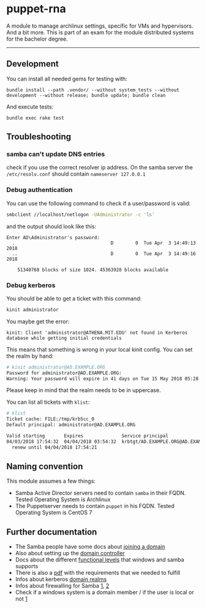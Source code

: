 # puppet-rna

A module to manage archlinux settings, specific for VMs and hypervisors. And a bit more. This is part of an exam for the module distributed systems for the bachelor degree.

---

## Development

You can install all needed gems for testing with:

```
bundle install --path .vendor/ --without system_tests --without development --without release; bundle update; bundle clean
```

And execute tests:

```
bundle exec rake test
```

## Troubleshooting

### samba can't update DNS entries

check if you use the correct resolver ip address. On the samba server the `/etc/resolv.conf` should contain `nameserver 127.0.0.1`

### Debug authentication

You can use the following command to check if a user/password is valid:

```sh
smbclient //localhost/netlogon -UAdministrator -c 'ls'
```

and the output should look like this:

```
Enter AD\Administrator's password:
  .                                   D        0  Tue Apr  3 14:49:13 2018
  ..                                  D        0  Tue Apr  3 14:49:16 2018

    51340768 blocks of size 1024. 45363928 blocks available
```

### Debug kerberos

You should be able to get a ticket with this command:

```sh
kinit administrator
```

You maybe get the error:

```
kinit: Client 'administrator@ATHENA.MIT.EDU' not found in Kerberos database while getting initial credentials
```

This means that something is wrong in your local kinit config. You can set the realm by hand:

```sh
# kinit administrator@AD.EXAMPLE.ORG
Password for administrator@AD.EXAMPLE.ORG:
Warning: Your password will expire in 41 days on Tue 15 May 2018 05:28:06 PM UTC
```

Please keep in mind that the realm needs to be in uppercase.

You can list all tickets with `klist`:

```sh
# klist
Ticket cache: FILE:/tmp/krb5cc_0
Default principal: administrator@AD.EXAMPLE.ORG

Valid starting       Expires              Service principal
04/03/2018 17:54:32  04/04/2018 03:54:32  krbtgt/AD.EXAMPLE.ORG@AD.EXAMPLE.ORG
  renew until 04/04/2018 17:54:21
```

## Naming convention

This module assumes a few things:

* Samba Active Director servers need to contain `samba` in their FQDN. Tested Operating System is Archlinux
* The Puppetserver needs to contain `puppet` in his FQDN. Tested Operating System is CentOS 7

## Further documentation

* The Samba people have some docs about [joining a domain](https://wiki.samba.org/index.php/Joining_a_Windows_Client_or_Server_to_a_Domain)
* Also about setting up the [domain controller](https://wiki.samba.org/index.php/Setting_up_Samba_as_an_Active_Directory_Domain_Controller)
* Docs about the different [functional levels](https://wiki.samba.org/index.php/Raising_the_Functional_Levels) that windows and samba supports
* There is also a [pdf](Szenario-TI114-2017.pdf) with the requirements that we needed to fulfill
* Infos about kerberos [domain realms](https://web.mit.edu/kerberos/krb5-1.5/krb5-1.5.4/doc/krb5-admin/domain_005frealm.html)
* Infos about firewalling for Samba [1](https://www.samba.org/~tpot/articles/firewall.html), [2](https://wiki.samba.org/index.php/Samba_AD_DC_Port_Usage)
* Check if a windows system is a domain member / if the user is local or not [1](https://answers.uillinois.edu/illinois/page.php?id=47575)
